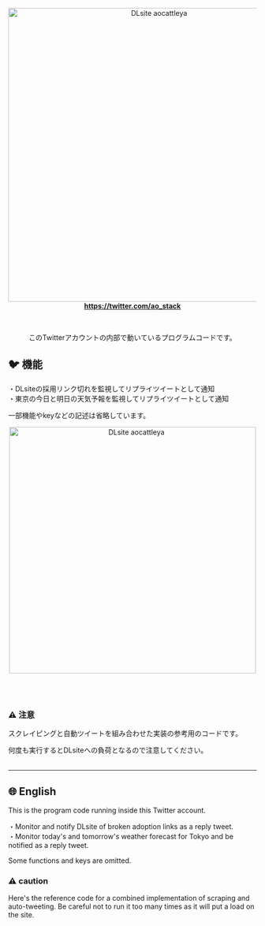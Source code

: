 <p align="center">
  <img width="596" alt="DLsite aocattleya" src="https://user-images.githubusercontent.com/39142850/99149159-a8fa6500-26cf-11eb-994a-cbbcf8281fd0.png"><br>
  <b><a href="https://twitter.com/ao_stack">https://twitter.com/ao_stack</a></b>
</p>



<br>
<p align="center">このTwitterアカウントの内部で動いているプログラムコードです。</p>

## 🐦 機能

・DLsiteの採用リンク切れを監視してリプライツイートとして通知  
・東京の今日と明日の天気予報を監視してリプライツイートとして通知  

一部機能やkeyなどの記述は省略しています。

<p align="center">
  <img width="500" alt="DLsite aocattleya" src="https://user-images.githubusercontent.com/39142850/99150377-8704e080-26d7-11eb-8da9-f2f6a58a65a9.png">
</p>

<br><br>


### ⚠️ 注意

スクレイピングと自動ツイートを組み合わせた実装の参考用のコードです。

何度も実行するとDLsiteへの負荷となるので注意してください。<br><br>

---

## 🌐 English

This is the program code running inside this Twitter account.

・Monitor and notify DLsite of broken adoption links as a reply tweet.  
・Monitor today's and tomorrow's weather forecast for Tokyo and be notified as a reply tweet.

Some functions and keys are omitted.

### ⚠️ caution

Here's the reference code for a combined implementation of scraping and auto-tweeting.
Be careful not to run it too many times as it will put a load on the site.
